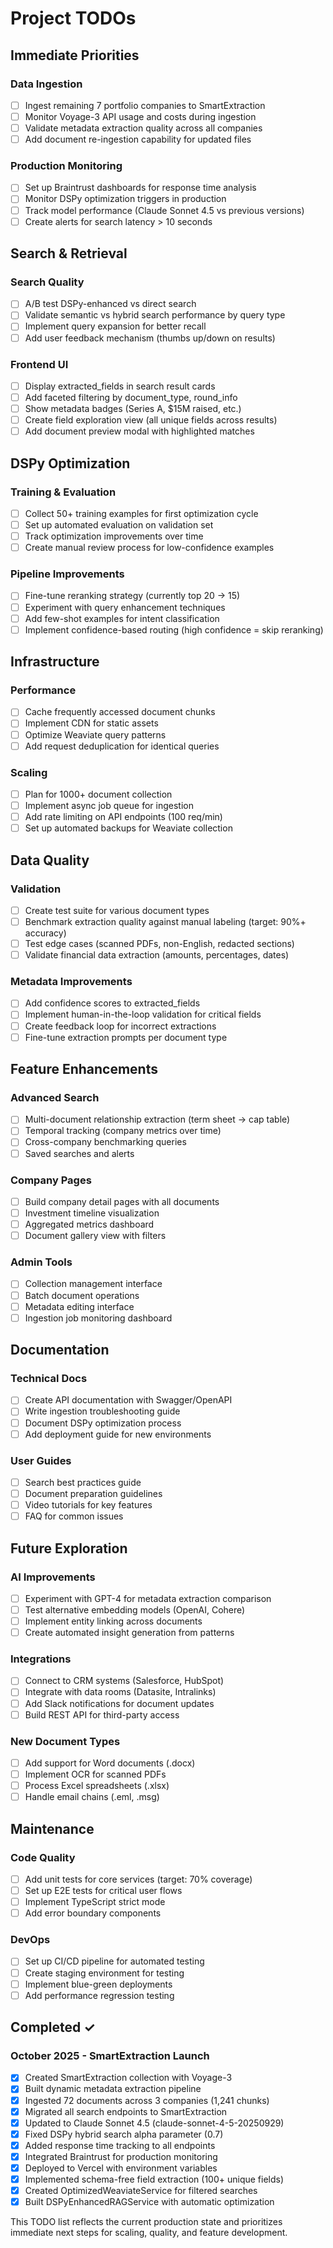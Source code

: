 # Project TODOs

## Immediate Priorities

### Data Ingestion
- [ ] Ingest remaining 7 portfolio companies to SmartExtraction
- [ ] Monitor Voyage-3 API usage and costs during ingestion
- [ ] Validate metadata extraction quality across all companies
- [ ] Add document re-ingestion capability for updated files

### Production Monitoring
- [ ] Set up Braintrust dashboards for response time analysis
- [ ] Monitor DSPy optimization triggers in production
- [ ] Track model performance (Claude Sonnet 4.5 vs previous versions)
- [ ] Create alerts for search latency > 10 seconds

## Search & Retrieval

### Search Quality
- [ ] A/B test DSPy-enhanced vs direct search
- [ ] Validate semantic vs hybrid search performance by query type
- [ ] Implement query expansion for better recall
- [ ] Add user feedback mechanism (thumbs up/down on results)

### Frontend UI
- [ ] Display extracted_fields in search result cards
- [ ] Add faceted filtering by document_type, round_info
- [ ] Show metadata badges (Series A, $15M raised, etc.)
- [ ] Create field exploration view (all unique fields across results)
- [ ] Add document preview modal with highlighted matches

## DSPy Optimization

### Training & Evaluation
- [ ] Collect 50+ training examples for first optimization cycle
- [ ] Set up automated evaluation on validation set
- [ ] Track optimization improvements over time
- [ ] Create manual review process for low-confidence examples

### Pipeline Improvements
- [ ] Fine-tune reranking strategy (currently top 20 → 15)
- [ ] Experiment with query enhancement techniques
- [ ] Add few-shot examples for intent classification
- [ ] Implement confidence-based routing (high confidence = skip reranking)

## Infrastructure

### Performance
- [ ] Cache frequently accessed document chunks
- [ ] Implement CDN for static assets
- [ ] Optimize Weaviate query patterns
- [ ] Add request deduplication for identical queries

### Scaling
- [ ] Plan for 1000+ document collection
- [ ] Implement async job queue for ingestion
- [ ] Add rate limiting on API endpoints (100 req/min)
- [ ] Set up automated backups for Weaviate collection

## Data Quality

### Validation
- [ ] Create test suite for various document types
- [ ] Benchmark extraction quality against manual labeling (target: 90%+ accuracy)
- [ ] Test edge cases (scanned PDFs, non-English, redacted sections)
- [ ] Validate financial data extraction (amounts, percentages, dates)

### Metadata Improvements
- [ ] Add confidence scores to extracted_fields
- [ ] Implement human-in-the-loop validation for critical fields
- [ ] Create feedback loop for incorrect extractions
- [ ] Fine-tune extraction prompts per document type

## Feature Enhancements

### Advanced Search
- [ ] Multi-document relationship extraction (term sheet → cap table)
- [ ] Temporal tracking (company metrics over time)
- [ ] Cross-company benchmarking queries
- [ ] Saved searches and alerts

### Company Pages
- [ ] Build company detail pages with all documents
- [ ] Investment timeline visualization
- [ ] Aggregated metrics dashboard
- [ ] Document gallery view with filters

### Admin Tools
- [ ] Collection management interface
- [ ] Batch document operations
- [ ] Metadata editing interface
- [ ] Ingestion job monitoring dashboard

## Documentation

### Technical Docs
- [ ] Create API documentation with Swagger/OpenAPI
- [ ] Write ingestion troubleshooting guide
- [ ] Document DSPy optimization process
- [ ] Add deployment guide for new environments

### User Guides
- [ ] Search best practices guide
- [ ] Document preparation guidelines
- [ ] Video tutorials for key features
- [ ] FAQ for common issues

## Future Exploration

### AI Improvements
- [ ] Experiment with GPT-4 for metadata extraction comparison
- [ ] Test alternative embedding models (OpenAI, Cohere)
- [ ] Implement entity linking across documents
- [ ] Create automated insight generation from patterns

### Integrations
- [ ] Connect to CRM systems (Salesforce, HubSpot)
- [ ] Integrate with data rooms (Datasite, Intralinks)
- [ ] Add Slack notifications for document updates
- [ ] Build REST API for third-party access

### New Document Types
- [ ] Add support for Word documents (.docx)
- [ ] Implement OCR for scanned PDFs
- [ ] Process Excel spreadsheets (.xlsx)
- [ ] Handle email chains (.eml, .msg)

## Maintenance

### Code Quality
- [ ] Add unit tests for core services (target: 70% coverage)
- [ ] Set up E2E tests for critical user flows
- [ ] Implement TypeScript strict mode
- [ ] Add error boundary components

### DevOps
- [ ] Set up CI/CD pipeline for automated testing
- [ ] Create staging environment for testing
- [ ] Implement blue-green deployments
- [ ] Add performance regression testing

## Completed ✓

### October 2025 - SmartExtraction Launch
- [x] Created SmartExtraction collection with Voyage-3
- [x] Built dynamic metadata extraction pipeline
- [x] Ingested 72 documents across 3 companies (1,241 chunks)
- [x] Migrated all search endpoints to SmartExtraction
- [x] Updated to Claude Sonnet 4.5 (claude-sonnet-4-5-20250929)
- [x] Fixed DSPy hybrid search alpha parameter (0.7)
- [x] Added response time tracking to all endpoints
- [x] Integrated Braintrust for production monitoring
- [x] Deployed to Vercel with environment variables
- [x] Implemented schema-free field extraction (100+ unique fields)
- [x] Created OptimizedWeaviateService for filtered searches
- [x] Built DSPyEnhancedRAGService with automatic optimization

This TODO list reflects the current production state and prioritizes immediate next steps for scaling, quality, and feature development.
